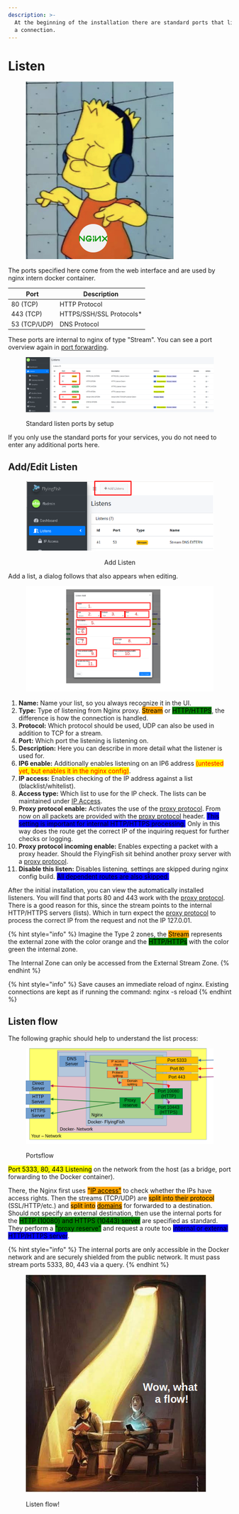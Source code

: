 ```yaml
---
description: >-
  At the beginning of the installation there are standard ports that listen for
  a connection.
---
```


# Listen

<figure><img src="../../../.gitbook/assets/7a5efz_nginx.jpg" alt="" width="333"><figcaption></figcaption></figure>

The ports specified here come from the web interface and are used by nginx intern docker container.

| Port         | Description               |
| ------------ | ------------------------- |
| 80 (TCP)     | HTTP Protocol             |
| 443 (TCP)    | HTTPS/SSH/SSL Protocols\* |
| 53 (TCP/UDP) | DNS Protocol              |

These ports are internal to nginx of type "Stream". You can see a port overview again in [port forwarding](../port-forwarding.md).

<figure><img src="../../../.gitbook/assets/listen_ports.png" alt=""><figcaption><p>Standard listen ports by setup</p></figcaption></figure>

If you only use the standard ports for your services, you do not need to enter any additional ports here.

## Add/Edit Listen



<div align="center" data-full-width="true">

<figure><img src="../../../.gitbook/assets/listen_add.png" alt=""><figcaption><p>Add Listen</p></figcaption></figure>

</div>

Add a list, a dialog follows that also appears when editing.



<figure><img src="../../../.gitbook/assets/listen_add2.png" alt=""><figcaption></figcaption></figure>

1. **Name:** Name your list, so you always recognize it in the UI.
2. **Type:** Type of listening from Nginx proxy. <mark style="background-color:orange;">Stream</mark> or <mark style="background-color:green;">HTTP/HTTPS</mark>, the difference is how the connection is handled.
3. **Protocol:** Which protocol should be used, UDP can also be used in addition to TCP for a stream.
4. **Port:** Which port the listening is listening on.
5. **Description:** Here you can describe in more detail what the listener is used for.
6. **IP6 enable:** Additionally enables listening on an IP6 address <mark style="color:red;">(untested yet, but enables it in the nginx config)</mark>.
7. **IP access:** Enables checking of the IP address against a list (blacklist/whitelist).
8. **Access type:** Which list to use for the IP check. The lists can be maintained under [IP Access](../ip-access.md).
9. **Proxy protocol enable:** Activates the use of the [proxy protocol](proxy-protocol.md). From now on all packets are provided with the [proxy protocol](proxy-protocol.md) header. <mark style="background-color:blue;">This setting is important for internal HTTP/HTTPS processing.</mark> Only in this way does the route get the correct IP of the inquiring request for further checks or logging.
10. **Proxy protocol incoming enable:** Enables expecting a packet with a proxy header. Should the FlyingFish sit behind another proxy server with a [proxy protocol](proxy-protocol.md).
11. **Disable this listen:** Disables listening, settings are skipped during nginx config build. <mark style="background-color:blue;">All dependent routes are also skipped.</mark>

After the initial installation, you can view the automatically installed listeners. You will find that ports 80 and 443 work with the [proxy protocol](proxy-protocol.md). There is a good reason for this, since the stream points to the internal HTTP/HTTPS servers (lists). Which in turn expect the [proxy protocol](proxy-protocol.md) to process the correct IP from the request and not the IP 127.0.01.



{% hint style="info" %}
Imagine the Type 2 zones, the <mark style="background-color:orange;">Stream</mark> represents the external zone with the color orange and the <mark style="background-color:green;">HTTP/HTTPs</mark> with the color green the internal zone.

The Internal Zone can only be accessed from the External Stream Zone.
{% endhint %}

{% hint style="info" %}
Save causes an immediate reload of nginx. Existing connections are kept as if running the command: nginx -s reload
{% endhint %}

## Listen flow

The following graphic should help to understand the list process:

<figure><img src="../../../.gitbook/assets/portflow.png" alt=""><figcaption><p>Portsflow</p></figcaption></figure>

<mark style="background-color:yellow;">Port 5333, 80, 443 Listening</mark> on the network from the host (as a bridge, port forwarding to the Docker container). &#x20;

There, the Nginx first uses <mark style="background-color:orange;">"</mark>[<mark style="background-color:orange;">IP access"</mark>](../ip-access.md) to check whether the IPs have access rights. Then the streams (TCP/UDP) are <mark style="background-color:orange;">split into their protocol</mark> (SSL/HTTP/etc.) and <mark style="background-color:orange;">split into</mark> [<mark style="background-color:orange;">domains</mark>](../domains/) for forwarded to a destination. Should not specify an external destination, then use the internal ports for the <mark style="background-color:green;">HTTP (10080) and HTTPS (10443) server</mark> are specified as standard. They perform a <mark style="background-color:green;">"proxy reserve"</mark> and request a route too <mark style="background-color:blue;">internal or external HTTP/HTTPS server</mark>.&#x20;



{% hint style="info" %}
The internal ports are only accessible in the Docker network and are securely shielded from the public network. It must pass stream ports 5333, 80, 443 via a query.
{% endhint %}

<figure><img src="../../../.gitbook/assets/whataflow (1).png" alt=""><figcaption><p>Listen flow!</p></figcaption></figure>
